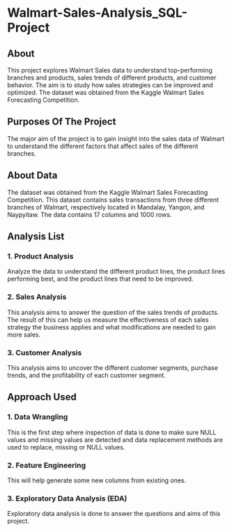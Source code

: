 # Walmart-Sales-Analysis_SQL-Project

## About

This project explores Walmart Sales data to understand top-performing branches and products, sales trends of different products, and customer behavior. The aim is to study how sales strategies can be improved and optimized. The dataset was obtained from the Kaggle Walmart Sales Forecasting Competition.

## Purposes Of The Project
The major aim of the project is to gain insight into the sales data of Walmart to understand the different factors that affect sales of the different branches.

## About Data

The dataset was obtained from the Kaggle Walmart Sales Forecasting Competition. This dataset contains sales transactions from three different branches of Walmart, respectively located in Mandalay, Yangon, and Naypyitaw. The data contains 17 columns and 1000 rows.

## Analysis List

### 1. Product Analysis
Analyze the data to understand the different product lines, the product lines performing best, and the product lines that need to be improved.

### 2. Sales Analysis
This analysis aims to answer the question of the sales trends of products. The result of this can help us measure the effectiveness of each sales strategy the business applies and what modifications are needed to gain more sales.

### 3. Customer Analysis
This analysis aims to uncover the different customer segments, purchase trends, and the profitability of each customer segment.


## Approach Used

### 1. Data Wrangling
This is the first step where inspection of data is done to make sure NULL values and missing values are detected and data replacement methods are used to replace, missing or NULL values.


### 2. Feature Engineering
This will help generate some new columns from existing ones.


### 3. Exploratory Data Analysis (EDA)
Exploratory data analysis is done to answer the questions and aims of this project.



